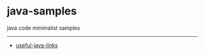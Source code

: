# java-samples
java code minimalist samples
 
---

* [useful-java-links](https://github.com/Vedenin/useful-java-links/tree/master/helloworlds/5.0-other-examples/src/main/java/other_examples)
